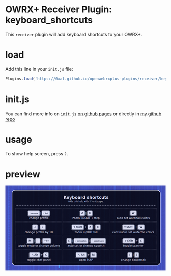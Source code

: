 # OWRX+ Receiver Plugin: keyboard_shortcuts

This `receiver` plugin will add keyboard shortcuts to your OWRX+.


# load
Add this line in your `init.js` file:
```js
Plugins.load('https://0xaf.github.io/openwebrxplus-plugins/receiver/keyboard_shortcuts/keyboard_shortcuts.js');
```

# init.js
You can find more info on `init.js` [on github pages](https://0xaf.github.io/openwebrxplus-plugins/) or directly in [my github repo](https://github.com/0xAF/openwebrxplus-plugins)

# usage
To show help screen, press `?`.

# preview
![shortcuts](shortcuts.png "Preview")
